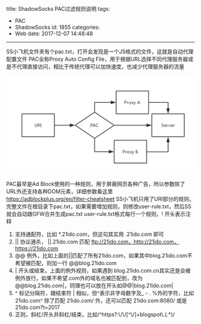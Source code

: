 title: ShadowSocks PAC过滤规则说明
tags:
  - PAC
  - ShadowSocks
id: 1855
categories:
  - Web
date: 2017-12-07 14:48:48
---
SS小飞机文件夹有个pac.txt，打开会发现是一个JS格式的文件，这就是自动代理配置文件
PAC全称Proxy Auto Config File，用于根据URL选择不同代理服务器或是不代理直接访问，相比于传统代理可以加快速度，也减少代理服务器的流量

![](/images/2017/12/pac.png)
<!-- more -->
PAC最早是Ad Block使用的一种规则，用于屏蔽网页各种广告，所以参数除了URL外还支持各种DOM元素，详细参数看这里 https://adblockplus.org/en/filter-cheatsheet
SS小飞机只用了URI部分的规则，完整文件在根目录下pac.txt，如果需要增加规则，则修改user-rule.txt，然后SS就会自动跟GFW合并生成pac.txt
user-rule.txt格式每行一个规则，! 开头表示注释

1.  支持通配符，比如 *.21ido.com，但这句其实用 .21ido.com 即可
2.  || 协议通杀， ||.21ido.com 匹配 ftp://21ido.com，http://21ido.com，https://21ido.com
3.  @@ 例外，比如上面的||匹配了所有21ido.com，如果其中blog.21ido.com不希望被匹配，则加一行 @@blog.21ido.com
4.  | 开头或结束，上面的例外规则，如果遇到 blog.21ido.com.cn其实还是会被例外放行，如果不希望.com外的域名也被匹配到，改为 @@blog.21ido.com|，同理也可以放在开头如@@|blog.21ido.com|
5.  ^ 标记分隔符，跟结束符 | 相似，但^表示非字母数字及_ - . %外的字符，比如 21ido.com^ 除了匹配 21ido.com/ 外，还可以匹配 21ido.com:8080/ 或是 21ido.com?t=2017
6.  正则，斜杠/开头并斜杠/结束，比如/^https?:\\/\\/[^\\/]+blogspot\\.(.*)/